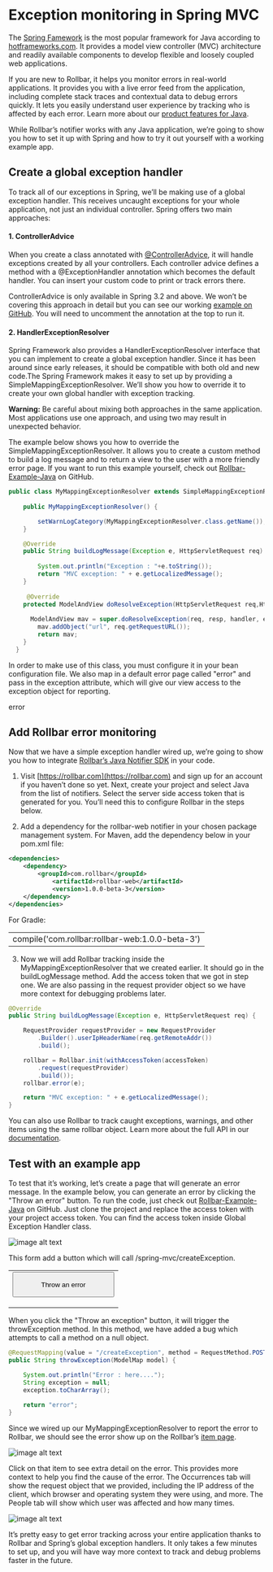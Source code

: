 # Exception monitoring in Spring MVC

The [Spring Famework](https://spring.io/) is the most popular framework for Java according to [hotframeworks.com](http://hotframeworks.com/languages/java). It provides a model view controller (MVC) architecture and readily available components to develop flexible and loosely coupled web applications. 

If you are new to Rollbar, it helps you monitor errors in real-world applications. It provides you with a live error feed from the application, including complete stack traces and contextual data to debug errors quickly. It lets you easily understand user experience by tracking who is affected by each error. Learn more about our [product features for Java](https://rollbar.com/error-tracking/java/).

While Rollbar’s notifier works with any Java application, we’re going to show you how to set it up with Spring and how to try it out yourself with a working example app. 

## Create a global exception handler

To track all of our exceptions in Spring, we’ll be making use of a global exception handler. This receives uncaught exceptions for your whole application, not just an individual controller. Spring offers two main approaches:

#### 1. ControllerAdvice

When you create a class annotated with [@ControllerAdvice](https://spring.io/blog/2013/11/01/exception-handling-in-spring-mvc), it will handle exceptions created by all your controllers. Each controller advice defines a method with a @ExceptionHandler annotation which becomes the default handler. You can insert your custom code to print or track errors there.

ControllerAdvice is only available in Spring 3.2 and above. We won’t be covering this approach in detail but you can see our working [example on GitHub](https://github.com/RollbarExample/Rollbar-Java-Example/blob/master/src/main/java/com/in28minutes/controller/GlobalExceptionHandlerController.java). You will need to uncomment the annotation at the top to run it.

#### 2. HandlerExceptionResolver 

Spring Framework also provides a HandlerExceptionResolver interface that you can implement to create a global exception handler. Since it has been around since early releases, it should be compatible with both old and new code.The Spring Framework makes it easy to set up by providing a SimpleMappingExceptionResolver. We’ll show you how to override it to create your own global handler with exception tracking. 

**Warning:** Be careful about mixing both approaches in the same application. Most applications use one approach, and using two may result in unexpected behavior.

The example below shows you how to override the SimpleMappingExceptionResolver. It allows you to create a custom method to build a log message and to return a view to the user with a more friendly error page. If you want to run this example yourself, check out [Rollbar-Example-Java](https://github.com/RollbarExample/Rollbar-Java-Example) on GitHub.
```java
public class MyMappingExceptionResolver extends SimpleMappingExceptionResolver {
	
	public MyMappingExceptionResolver() {

		setWarnLogCategory(MyMappingExceptionResolver.class.getName());
	}

	@Override
	public String buildLogMessage(Exception e, HttpServletRequest req) {
                 
		System.out.println("Exception : "+e.toString());
	    return "MVC exception: " + e.getLocalizedMessage();
	}
	    
	 @Override
	protected ModelAndView doResolveException(HttpServletRequest req,HttpServletResponse resp, Object handler, Exception ex) {
	    
      ModelAndView mav = super.doResolveException(req, resp, handler, ex);     
	    mav.addObject("url", req.getRequestURL());
	    return mav;
    }
  }
```
In order to make use of this class, you must configure it in your bean configuration file. We also map in a default error page called "error" and pass in the exception attribute, which will give our view access to the exception object for reporting.

<bean id="simpleMappingExceptionResolver" class="com.in28minutes.controller.MyMappingExceptionResolver">
    <property name="exceptionMappings">
   		 <props>
   			 <prop key="java.lang.Exception">error</prop>
   		 </props>
   	</property>
   	<property name="defaultErrorView" value="error" />
   	<property name="exceptionAttribute" value="ex" />
</bean>

## Add Rollbar error monitoring

Now that we have a simple exception handler wired up, we’re going to show you how to integrate [Rollbar’s Java Notifier SDK](https://rollbar.com/docs/notifier/rollbar-java/) in your code. 

1. Visit [https://rollbar.com](https://rollbar.com) and sign up for an account if you haven’t done so yet. Next, create your project and select Java  from the list of notifiers. Select the server side access token that is generated for you. You’ll need this to configure Rollbar in the steps below.

2. Add a dependency for the rollbar-web notifier in your chosen package management system. For Maven, add the dependency below in your pom.xml file:
```xml
<dependencies>
    <dependency>
        <groupId>com.rollbar</groupId>
            <artifactId>rollbar-web</artifactId>
            <version>1.0.0-beta-3</version>
    </dependency>
</dependencies>
```

For Gradle:

<table>
  <tr>
    <td>compile('com.rollbar:rollbar-web:1.0.0-beta-3')</td>
  </tr>
</table>


3. Now we will add Rollbar tracking inside the MyMappingExceptionResolver that we created earlier. It should go in the buildLogMessage method. Add the access token that we got in step one. We are also passing in the request provider object so we have more context for debugging problems later.

```java
@Override
public String buildLogMessage(Exception e, HttpServletRequest req) {

    RequestProvider requestProvider = new RequestProvider
        .Builder().userIpHeaderName(req.getRemoteAddr())
        .build();

    rollbar = Rollbar.init(withAccessToken(accessToken)
        .request(requestProvider)
	    .build());
    rollbar.error(e);

    return "MVC exception: " + e.getLocalizedMessage();
}
```
You can also use Rollbar to track caught exceptions, warnings, and other items using the same rollbar object. Learn more about the full API in our [documentation](https://rollbar.com/docs/notifier/rollbar-java/). 

## Test with an example app

To test that it’s working, let’s create a page that will generate an error message. In the example below, you can generate an error by clicking the "Throw an error" button. To run the code, just check out [Rollbar-Example-Java](https://github.com/RollbarExample/Rollbar-Java-Example) on GitHub. Just clone the project and replace the access token with your project access token. You can find the access token inside Global Exception Handler class.

![image alt text](image_0.jpg)

This form add a button which will call /spring-mvc/createException.

<table>
  <tr>
    <td><form action="/spring-mvc/createException" method="POST">
    <center>
        <input style="height:50px;width:200px" type="submit"  value="Throw an error" />
    </center>
</form>     	 
</td>
  </tr>
</table>


When you click the "Throw an exception" button, it will trigger the throwException method. In this method, we have added a bug which attempts to call a method on a null object.
```java
@RequestMapping(value = "/createException", method = RequestMethod.POST)
public String throwException(ModelMap model) {

    System.out.println("Error : here....");
    String exception = null;
    exception.toCharArray();
   	 
    return "error";
}
```

Since we wired up our MyMappingExceptionResolver to report the error to Rollbar, we should see the error show up on the Rollbar’s [item page](https://rollbar.com/demo/demo/items/).

![image alt text](image_1.png)

Click on that item to see extra detail on the error. This provides more context to help you find the cause of the error. The Occurrences tab will show the request object that we provided, including the IP address of the client, which browser and operating system they were using, and more. The People tab will show which user was affected and how many times.

![image alt text](image_2.png)

It’s pretty easy to get error tracking across your entire application thanks to Rollbar and Spring’s global exception handlers. It only takes a few minutes to set up, and you will have way more context to track and debug problems faster in the future.

